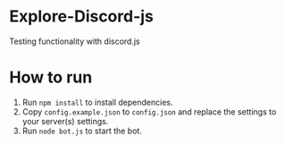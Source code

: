 # Explore-Discord-js
Testing functionality with discord.js

# How to run

1. Run `npm install` to install dependencies.
2. Copy `config.example.json` to `config.json` and replace the settings to your server(s) settings.
3. Run `node bot.js` to start the bot.
